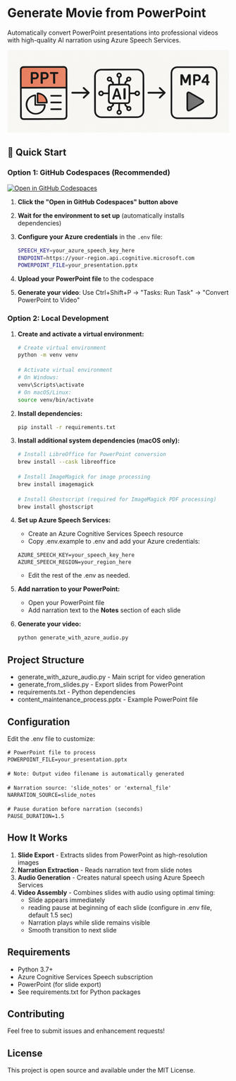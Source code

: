 ﻿# Generate Movie from PowerPoint

Automatically convert PowerPoint presentations into professional videos with high-quality AI narration using Azure Speech Services.

![Process Diagram](./media/diagram.png)

## 🚀 Quick Start

### Option 1: GitHub Codespaces (Recommended)

[![Open in GitHub Codespaces](https://github.com/codespaces/badge.svg)](https://codespaces.new/sdgilley/generate_movie)

1. **Click the "Open in GitHub Codespaces" button above**
2. **Wait for the environment to set up** (automatically installs dependencies)
3. **Configure your Azure credentials** in the `.env` file:

   ```bash
   SPEECH_KEY=your_azure_speech_key_here
   ENDPOINT=https://your-region.api.cognitive.microsoft.com
   POWERPOINT_FILE=your_presentation.pptx
   ```

4. **Upload your PowerPoint file** to the codespace
5. **Generate your video**: Use Ctrl+Shift+P → "Tasks: Run Task" → "Convert PowerPoint to Video"

### Option 2: Local Development

1. **Create and activate a virtual environment:**
   ```bash
   # Create virtual environment
   python -m venv venv
   
   # Activate virtual environment
   # On Windows:
   venv\Scripts\activate
   # On macOS/Linux:
   source venv/bin/activate
   ```

1. **Install dependencies:**

   ```bash
   pip install -r requirements.txt
   ```

1. **Install additional system dependencies (macOS only):**

   ```bash
   # Install LibreOffice for PowerPoint conversion
   brew install --cask libreoffice
   
   # Install ImageMagick for image processing
   brew install imagemagick
   
   # Install Ghostscript (required for ImageMagick PDF processing)
   brew install ghostscript
   ```

1. **Set up Azure Speech Services:**
   - Create an Azure Cognitive Services Speech resource
   - Copy .env.example to .env and add your Azure credentials:

   ```env
   AZURE_SPEECH_KEY=your_speech_key_here
   AZURE_SPEECH_REGION=your_region_here
   ```

    - Edit the rest of the .env as needed.

1. **Add narration to your PowerPoint:**
   - Open your PowerPoint file
   - Add narration text to the **Notes** section of each slide

1. **Generate your video:**

   ```bash
   python generate_with_azure_audio.py
   ```

## Project Structure

- generate_with_azure_audio.py - Main script for video generation
- generate_from_slides.py - Export slides from PowerPoint
- requirements.txt - Python dependencies
- content_maintenance_process.pptx - Example PowerPoint file

## Configuration

Edit the .env file to customize:

```env
# PowerPoint file to process
POWERPOINT_FILE=your_presentation.pptx

# Note: Output video filename is automatically generated

# Narration source: 'slide_notes' or 'external_file'
NARRATION_SOURCE=slide_notes

# Pause duration before narration (seconds)
PAUSE_DURATION=1.5
```

## How It Works

1. **Slide Export** - Extracts slides from PowerPoint as high-resolution images
1. **Narration Extraction** - Reads narration text from slide notes
1. **Audio Generation** - Creates natural speech using Azure Speech Services
1. **Video Assembly** - Combines slides with audio using optimal timing:
   - Slide appears immediately
   - reading pause at beginning of each slide (configure in .env file, default 1.5 sec)
   - Narration plays while slide remains visible
   - Smooth transition to next slide

## Requirements

- Python 3.7+
- Azure Cognitive Services Speech subscription
- PowerPoint (for slide export)
- See requirements.txt for Python packages

## Contributing

Feel free to submit issues and enhancement requests!

## License

This project is open source and available under the MIT License.
